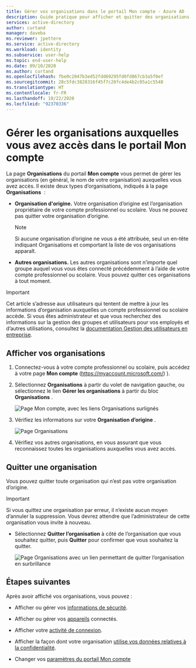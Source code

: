 ```yaml
---
title: Gérer vos organisations dans le portail Mon compte - Azure AD
description: Guide pratique pour afficher et quitter des organisations auxquelles vous avez accès à partir de la page Organisations du portail Mon compte.
services: active-directory
author: curtand
manager: daveba
ms.reviewer: jpettere
ms.service: active-directory
ms.workload: identity
ms.subservice: user-help
ms.topic: end-user-help
ms.date: 09/10/2020
ms.author: curtand
ms.openlocfilehash: fbe0c2047b3ed52fdd69295fd0fd867cb3a5f0ef
ms.sourcegitcommit: 28c5fdc3828316f45f7c20fc4de4b2c05a1c5548
ms.translationtype: HT
ms.contentlocale: fr-FR
ms.lasthandoff: 10/22/2020
ms.locfileid: "92370336"
---
```

# <a name="manage-organizations-you-have-access-to-in-the-my-account-portal"></a>Gérer les organisations auxquelles vous avez accès dans le portail Mon compte

La page **Organisations** du portail **Mon compte** vous permet de gérer les organisations (en général, le nom de votre organisation) auxquelles vous avez accès. Il existe deux types d’organisations, indiqués à la page **Organisations**  :

- **Organisation d'origine.** Votre organisation d’origine est l’organisation propriétaire de votre compte professionnel ou scolaire. Vous ne pouvez pas quitter votre organisation d’origine.

    >[!NOTE]
    > Si aucune organisation d’origine ne vous a été attribuée, seul un en-tête indiquant Organisations et comportant la liste de vos organisations apparaît.

- **Autres organisations.** Les autres organisations sont n’importe quel groupe auquel vous vous êtes connecté précédemment à l’aide de votre compte professionnel ou scolaire. Vous pouvez quitter ces organisations à tout moment.

>[!Important]
>Cet article s’adresse aux utilisateurs qui tentent de mettre à jour les informations d’organisation auxquelles un compte professionnel ou scolaire accède. Si vous êtes administrateur et que vous recherchez des informations sur la gestion des groupes et utilisateurs pour vos employés et d’autres utilisations, consultez la [documentation Gestion des utilisateurs en entreprise](../enterprise-users/index.yml).

## <a name="view-your-organizations"></a>Afficher vos organisations

1. Connectez-vous à votre compte professionnel ou scolaire, puis accédez à votre page **Mon compte** (https://myaccount.microsoft.com/) ).

2. Sélectionnez **Organisations** à partir du volet de navigation gauche, ou sélectionnez le lien **Gérer les organisations** à partir du bloc **Organisations** .

    ![Page Mon compte, avec les liens Organisations surlignés](media/my-account-portal/my-account-portal-organizations.png)

3. Vérifiez les informations sur votre **Organisation d’origine** .

    ![Page Organisations](media/my-account-portal/my-account-portal-organization-page.png)

4. Vérifiez vos autres organisations, en vous assurant que vous reconnaissez toutes les organisations auxquelles vous avez accès.

## <a name="leave-an-organization"></a>Quitter une organisation

Vous pouvez quitter toute organisation qui n’est pas votre organisation d’origine.

>[!Important]
>Si vous quittez une organisation par erreur, il n’existe aucun moyen d’annuler la suppression. Vous devrez attendre que l’administrateur de cette organisation vous invite à nouveau.

- Sélectionnez **Quitter l’organisation** à côté de l’organisation que vous souhaitez quitter, puis **Quitter** pour confirmer que vous souhaitez la quitter.

    ![Page Organisations avec un lien permettant de quitter l’organisation en surbrillance](media/my-account-portal/my-account-portal-organizations-leave.png)

## <a name="next-steps"></a>Étapes suivantes

Après avoir affiché vos organisations, vous pouvez :

- Afficher ou gérer vos [informations de sécurité](./security-info-setup-signin.md).

- Afficher ou gérer vos [appareils](my-account-portal-devices-page.md) connectés.

- Afficher votre [activité de connexion](my-account-portal-sign-ins-page.md).

- Afficher la façon dont votre organisation [utilise vos données relatives à la confidentialité](my-account-portal-privacy-page.md).

- Changer vos [paramètres du portail Mon compte](my-account-portal-settings.md)
